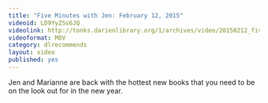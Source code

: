 ```yaml
---
title: "Five Minutes with Jen: February 12, 2015"
videoid: LD9YyZSs6JQ
videolink: http://tonks.darienlibrary.org/1/archives/video/20150212_five_minutes_jen.mov
videoformat: MOV
category: dlrecommends
layout: video
published: yes
---
```


Jen and Marianne are back with the hottest new books that you need to be on the look out for in the new year.